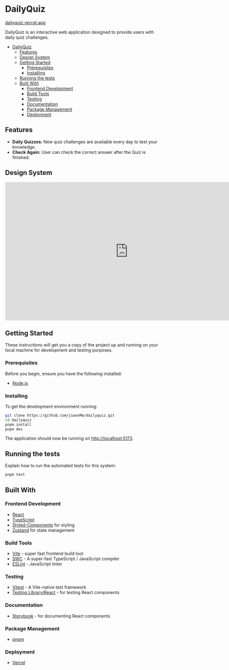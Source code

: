 # DailyQuiz

[dailyquiz.vercel.app](https://dailyquiz.vercel.app/)

DailyQuiz is an interactive web application designed to provide users with daily quiz challenges.

- [DailyQuiz](#dailyquiz)
  - [Features](#features)
  - [Design System](#design-system)
  - [Getting Started](#getting-started)
    - [Prerequisites](#prerequisites)
    - [Installing](#installing)
  - [Running the tests](#running-the-tests)
  - [Built With](#built-with)
    - [Frontend Development](#frontend-development)
    - [Build Tools](#build-tools)
    - [Testing](#testing)
    - [Documentation](#documentation)
    - [Package Management](#package-management)
    - [Deployment](#deployment)


## Features

- **Daily Quizzes:** New quiz challenges are available every day to test your knowledge.
- **Check Again:** User can check the correct answer after the Quiz is finished.

## Design System

<!-- figma embed -->
<iframe style="border: 1px solid rgba(0, 0, 0, 0.1);" width="800" height="450" src="https://www.figma.com/embed?embed_host=share&url=https%3A%2F%2Fwww.figma.com%2Ffile%2FjgDYGw9Ej04HrRVh0Zrcj1%2F%25EC%2598%25A4%25EB%258A%2598%25EC%259D%2598-%25ED%2580%25B4%25EC%25A6%2588-UI%3Ftype%3Ddesign%26node-id%3D0%253A1%26mode%3Ddesign%26t%3DmGEUJgdHPyNDJ1Vn-1" allowfullscreen></iframe>

## Getting Started

These instructions will get you a copy of the project up and running on your local machine for development and testing purposes.

### Prerequisites

Before you begin, ensure you have the following installed:
- [Node.js](https://nodejs.org/)

### Installing

To get the development environment running:

```sh
git clone https://github.com/jiwonMe/dailyquiz.git
cd dailyquiz
pnpm install
pnpm dev
```

The application should now be running on [http://localhost:5173](http://localhost:5173).

## Running the tests

Explain how to run the automated tests for this system:

```sh
pnpm test
```

## Built With

### Frontend Development
- [React](https://reactjs.org/)
- [TypeScript](https://www.typescriptlang.org/)
- [Styled-Components](https://styled-components.com/) for styling
- [Zustand](https://github.com/pmndrs/zustand) for state management

### Build Tools
- [Vite](https://vitejs.dev/) - super fast frontend build tool
- [SWC](https://swc.rs/) - A super-fast TypeScript / JavaScript compiler
- [ESLint](https://eslint.org/) - JavaScript linter

### Testing
- [Vitest](https://vitest.dev/) - A Vite-native test framework
- [Testing Library/React](https://testing-library.com/react) - for testing React components

### Documentation
- [Storybook](https://storybook.js.org/) - for documenting React components

### Package Management
- [pnpm](https://pnpm.io/)

### Deployment
- [Vercel](https://vercel.com/)

